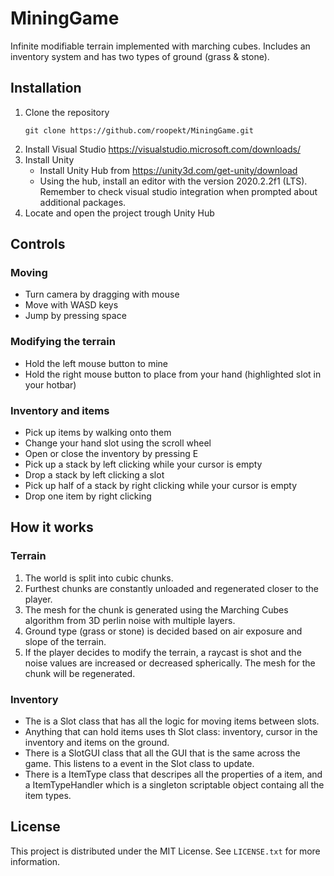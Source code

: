 # MiningGame 

Infinite modifiable terrain implemented with marching cubes. Includes an inventory system and has two types of ground (grass & stone).

## Installation 

 1. Clone the repository
	```shell
	git clone https://github.com/roopekt/MiningGame.git
	```
2. Install Visual Studio
	https://visualstudio.microsoft.com/downloads/
3. Install Unity
	- Install Unity Hub from https://unity3d.com/get-unity/download
	- Using the hub, install  an editor with the version 2020.2.2f1 (LTS). Remember to check visual studio integration when prompted about additional packages.
4. Locate and open the project trough Unity Hub

## Controls 

### Moving 
- Turn camera by dragging with mouse
- Move with WASD keys
- Jump by pressing space

### Modifying the terrain 
- Hold the left mouse button to mine
- Hold the right mouse button to place from your hand (highlighted slot in your hotbar)

### Inventory and items
- Pick up items by walking onto them
- Change your hand slot using the scroll wheel
- Open or close the inventory by pressing E
- Pick up a stack by left clicking while your cursor is empty
- Drop a stack by left clicking a slot
- Pick up half of a stack by right clicking while your cursor is empty
- Drop one item by right clicking

## How it works 

### Terrain
1. The world is split into cubic chunks.
2. Furthest chunks are constantly unloaded and regenerated closer to the player.
3. The mesh for the chunk is generated using the Marching Cubes algorithm from 3D perlin noise with multiple layers.
4. Ground type (grass or stone) is decided based on air exposure and slope of the terrain.
5. If the player decides to modify the terrain, a raycast is shot and the noise values are increased or decreased spherically. The mesh for the chunk will be regenerated.

### Inventory
- The is a Slot class that has all the logic for moving items between slots.
- Anything that can hold items uses th Slot class: inventory, cursor in the inventory and items on the ground.
- There is a SlotGUI class that all the GUI that is the same across the game. This listens to a event in the Slot class to update.
- There is a ItemType class that descripes all the properties of a item, and a ItemTypeHandler which is a singleton scriptable object containg all the item types.

## License 

This project is distributed under the MIT License. See `LICENSE.txt` for more information.

